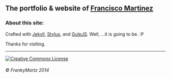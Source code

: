 ## The portfolio &amp; website of [Francisco Martinez][frankymartz]

### About this site:

Crafted with [Jekyll][jekyll], [Stylus][stylus], and [GulpJS][gulpjs]. Well, ...it is going to be. :P

Thanks for visiting.

-----

[![Creative Commons License](http://i.creativecommons.org/l/by-nc-sa/4.0/88x31.png)](http://creativecommons.org/licenses/by-nc-sa/4.0/ "License")
###### &copy; FrankyMartz 2014



[frankymartz]: http://frankymartz.com           "FrankyMartz"
[jekyll]: http://jekyllrb.com                   "Jekyll"
[stylus]: http://learnboost.github.io/stylus/   "Stylus"
[gulpjs]: http://gulpjs.com                     "GulpJS"

